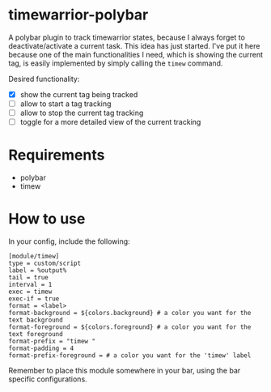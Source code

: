 # timewarrior-polybar
A polybar plugin to track timewarrior states, because I always forget to deactivate/activate a current task.
This idea has just started. I've put it here because one of the main functionalities I need, which is
showing the current tag, is easily implemented by simply calling the `timew` command.

Desired functionality:
- [x] show the current tag being tracked
- [ ] allow to start a tag tracking
- [ ] allow to stop the current tag tracking
- [ ] toggle for a more detailed view of the current tracking

# Requirements
- polybar
- timew

# How to use

In your config, include the following:
```
[module/timew]
type = custom/script
label = %output%
tail = true
interval = 1
exec = timew
exec-if = true
format = <label>
format-background = ${colors.background} # a color you want for the text background
format-foreground = ${colors.foreground} # a color you want for the text foreground
format-prefix = "timew "
format-padding = 4
format-prefix-foreground = # a color you want for the 'timew' label
```

Remember to place this module somewhere in your bar, using the bar specific configurations.
